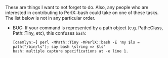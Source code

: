 These are things I want to not forget to do.  Also, any people who are
interested in contributing to PerlX::bash could take on one of these tasks.
The list below is not in any particular order.

* BUG: If your command is represented by a path object (e.g. Path::Class,
  Path::Tiny, etc), this confuses `bash`:
  ```
  [caemlyn:~] perl -MPath::Tiny -MPerlX::bash -E 'my $ls = path("/bin/ls"); say bash \string => $ls'
  bash: multiple capture specifications at -e line 1.
  ```
